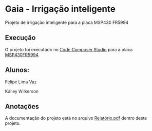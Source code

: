 # Gaia - Irrigação inteligente
Projeto de irrigação inteligente para a placa MSP430 FR5994

## Execução
O projeto foi executado no [Code Composer Studio](http://www.ti.com/tool/CCSTUDIO) para a placa [MSP430FR5994](http://www.ti.com/tool/MSP-EXP430FR5994).

## Alunos:
Felipe Lima Vaz

Kálley Wilkerson

## Anotações
A documentação do projeto está no arquivo [Relatório.pdf](https://github.com/yellak/Gaia/blob/master/Relatório.pdf) dentro deste projeto.
